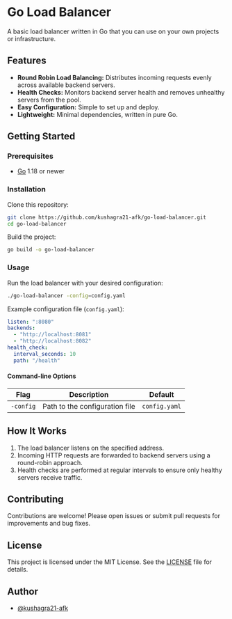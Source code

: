 # Go Load Balancer

A basic load balancer written in Go that you can use on your own projects or infrastructure.

## Features

- **Round Robin Load Balancing:** Distributes incoming requests evenly across available backend servers.
- **Health Checks:** Monitors backend server health and removes unhealthy servers from the pool.
- **Easy Configuration:** Simple to set up and deploy.
- **Lightweight:** Minimal dependencies, written in pure Go.

## Getting Started

### Prerequisites

- [Go](https://golang.org/dl/) 1.18 or newer

### Installation

Clone this repository:

```bash
git clone https://github.com/kushagra21-afk/go-load-balancer.git
cd go-load-balancer
```

Build the project:

```bash
go build -o go-load-balancer
```

### Usage

Run the load balancer with your desired configuration:

```bash
./go-load-balancer -config=config.yaml
```

Example configuration file (`config.yaml`):

```yaml
listen: ":8080"
backends:
  - "http://localhost:8081"
  - "http://localhost:8082"
health_check:
  interval_seconds: 10
  path: "/health"
```

#### Command-line Options

| Flag      | Description                      | Default      |
|-----------|----------------------------------|--------------|
| `-config` | Path to the configuration file   | `config.yaml`|

## How It Works

1. The load balancer listens on the specified address.
2. Incoming HTTP requests are forwarded to backend servers using a round-robin approach.
3. Health checks are performed at regular intervals to ensure only healthy servers receive traffic.

## Contributing

Contributions are welcome! Please open issues or submit pull requests for improvements and bug fixes.

## License

This project is licensed under the MIT License. See the [LICENSE](LICENSE) file for details.

## Author

- [@kushagra21-afk](https://github.com/kushagra21-afk)
